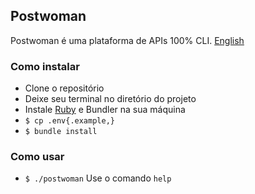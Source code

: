 ## Postwoman

Postwoman é uma plataforma de APIs 100% CLI.
[English](README-EN.md)

### Como instalar
- Clone o repositório
- Deixe seu terminal no diretório do projeto
- Instale [Ruby](https://www.ruby-lang.org/en/documentation/installation/) e Bundler na sua máquina
- `$ cp .env{.example,}`
- `$ bundle install`

### Como usar
- `$ ./postwoman`
Use o comando `help`

